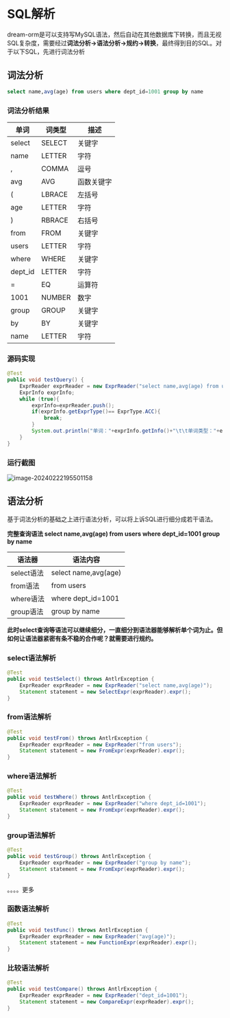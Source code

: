 # SQL解析

dream-orm是可以支持写MySQL语法，然后自动在其他数据库下转换，而且无视SQL复杂度，需要经过**词法分析->语法分析->规约->转换**，最终得到目的SQL。对于以下SQL，先进行词法分析

## 词法分析

```sql
select name,avg(age) from users where dept_id=1001 group by name
```

### 词法分析结果

| 单词    | 词类型 | 描述       |
| ------- | ------ | ---------- |
| select  | SELECT | 关键字     |
| name    | LETTER | 字符       |
| ,       | COMMA  | 逗号       |
| avg     | AVG    | 函数关键字 |
| (       | LBRACE | 左括号     |
| age     | LETTER | 字符       |
| )       | RBRACE | 右括号     |
| from    | FROM   | 关键字     |
| users   | LETTER | 字符       |
| where   | WHERE  | 关键字     |
| dept_id | LETTER | 字符       |
| =       | EQ     | 运算符     |
| 1001    | NUMBER | 数字       |
| group   | GROUP  | 关键字     |
| by      | BY     | 关键字     |
| name    | LETTER | 字符       |

### 源码实现

```java
@Test
public void testQuery() {
    ExprReader exprReader = new ExprReader("select name,avg(age) from users where dept_id=1001 group by name");
    ExprInfo exprInfo;
    while (true){
        exprInfo=exprReader.push();
        if(exprInfo.getExprType()== ExprType.ACC){
            break;
        }
        System.out.println("单词："+exprInfo.getInfo()+"\t\t单词类型："+exprInfo.getExprType());
    }
}
```

### 运行截图

![image-20240222195501158](C:\Users\halu110\AppData\Roaming\Typora\typora-user-images\image-20240222195501158.png)

## 语法分析

基于词法分析的基础之上进行语法分析，可以将上诉SQL进行细分成若干语法。

**完整查询语法  select name,avg(age) from users where dept_id=1001 group by name**

| 语法器     | 语法内容             |
| ---------- | -------------------- |
| select语法 | select name,avg(age) |
| from语法   | from users           |
| where语法  | where dept_id=1001   |
| group语法  | group by name        |

**此时select查询等语法可以继续细分，一直细分到语法器能够解析单个词为止。但如何让语法器紧密有条不稳的合作呢？就需要进行规约。**

### select语法解析

```java
@Test
public void testSelect() throws AntlrException {
    ExprReader exprReader = new ExprReader("select name,avg(age)");
    Statement statement = new SelectExpr(exprReader).expr();
}
```

### from语法解析

```java
@Test
public void testFrom() throws AntlrException {
    ExprReader exprReader = new ExprReader("from users");
    Statement statement = new FromExpr(exprReader).expr();
}
```

### where语法解析

```java
@Test
public void testWhere() throws AntlrException {
    ExprReader exprReader = new ExprReader("where dept_id=1001");
    Statement statement = new FromExpr(exprReader).expr();
}
```

### group语法解析

```java
@Test
public void testGroup() throws AntlrException {
    ExprReader exprReader = new ExprReader("group by name");
    Statement statement = new FromExpr(exprReader).expr();
}
```

。。。。更多

### 函数语法解析

```java
@Test
public void testFunc() throws AntlrException {
    ExprReader exprReader = new ExprReader("avg(age)");
    Statement statement = new FunctionExpr(exprReader).expr();
}
```

### 比较语法解析

```java
@Test
public void testCompare() throws AntlrException {
    ExprReader exprReader = new ExprReader("dept_id=1001");
    Statement statement = new CompareExpr(exprReader).expr();
}
```